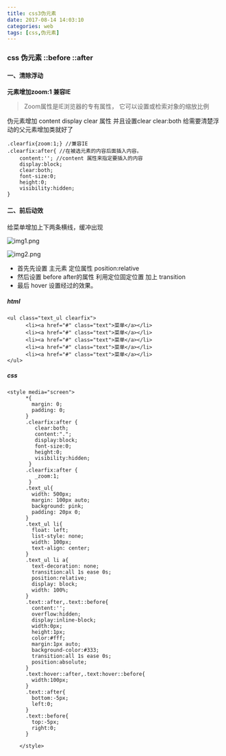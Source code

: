 ```yaml
---
title: css3伪元素
date: 2017-08-14 14:03:10
categories: web
tags: [css,伪元素]
---
```


### css 伪元素 ::before ::after

#### 一、清除浮动
**元素增加zoom:1 兼容IE**
>Zoom属性是IE浏览器的专有属性， 它可以设置或检索对象的缩放比例

伪元素增加 content display clear 属性 并且设置clear clear:both
给需要清楚浮动的父元素增加类就好了

```
.clearfix{zoom:1;} //兼容IE
.clearfix:after{ //在被选元素的内容后面插入内容。
    content:''; //content 属性来指定要插入的内容
    display:block;
    clear:both;
    font-size:0;
    height:0;
    visibility:hidden;
}

```


#### 二、前后动效

给菜单增加上下两条横线，缓冲出现


![img1.png](http://upload-images.jianshu.io/upload_images/3406013-0db49d3d15fff3c3.png?imageMogr2/auto-orient/strip%7CimageView2/2/w/1240)

![img2.png](http://upload-images.jianshu.io/upload_images/3406013-56aa100572954dcd.png?imageMogr2/auto-orient/strip%7CimageView2/2/w/1240)

- 首先先设置 主元素 定位属性 position:relative
- 然后设置 before after的属性 利用定位固定位置 加上 transition
- 最后 hover 设置经过的效果。

##### html
```
<ul class="text_ul clearfix">
      <li><a href="#" class="text">菜单</a></li>
      <li><a href="#" class="text">菜单</a></li>
      <li><a href="#" class="text">菜单</a></li>
      <li><a href="#" class="text">菜单</a></li>
      <li><a href="#" class="text">菜单</a></li>
</ul>
```


##### css
```
<style media="screen">
      *{
        margin: 0;
        padding: 0;
      }
      .clearfix:after {
         clear:both;
         content:".";
         display:block;
         font-size:0;
         height:0;
         visibility:hidden;
       }
      .clearfix:after {
         _zoom:1;
       }
      .text_ul{
        width: 500px;
        margin: 100px auto;
        background: pink;
        padding: 20px 0;
      }
      .text_ul li{
        float: left;
        list-style: none;
        width: 100px;
        text-align: center;
      }
      .text_ul li a{
        text-decoration: none;
        transition:all 1s ease 0s;
        position:relative;
        display: block;
        width: 100%;
      }
      .text::after,.text::before{
        content:'';
        overflow:hidden;
        display:inline-block;
        width:0px;
        height:1px;
        color:#fff;
        margin:1px auto;
        background-color:#333;
        transition:all 1s ease 0s;
        position:absolute;
      }
      .text:hover::after,.text:hover::before{
        width:100px;
      }
      .text::after{
        bottom:-5px;
        left:0;
      }
      .text::before{
        top:-5px;
        right:0;
      }

    </style>
```

